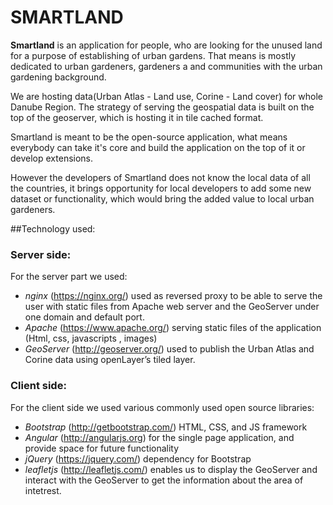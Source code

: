 # SMARTLAND

**Smartland** is an application for people, who are looking for the unused land for a purpose of establishing of urban gardens. That means is mostly dedicated to urban gardeners, gardeners a and communities with the urban gardening background.    

We are hosting data(Urban Atlas - Land use, Corine - Land cover) for whole Danube Region. The strategy of serving the geospatial data is built on the top of the geoserver, which is hosting it in tile cached format. 

Smartland is meant to be the open-source application, what means everybody can take it's core and build the application on the top of it or develop extensions.    

However the developers of Smartland does not know the local data of all the countries, it brings opportunity for local developers to add some new dataset or functionality, which would bring the added value to local urban gardeners.    

##Technology used:

### Server side:
For the server part we used:
* *nginx* (https://nginx.org/) used as reversed proxy to be able to serve the user with static files from Apache web server and the GeoServer under one domain and default port.
* *Apache* (https://www.apache.org/) serving static files of the application (Html, css, javascripts , images)
* *GeoServer* (http://geoserver.org/) used to publish the Urban Atlas and Corine data using openLayer’s tiled layer.    


### Client side:
For the client side we used various commonly used open source libraries:
* *Bootstrap* (http://getbootstrap.com/) HTML, CSS, and JS framework
* *Angular* (http://angularjs.org) for the single page application, and provide space for future functionality
* *jQuery* (https://jquery.com/)  dependency for Bootstrap
* *leafletjs* (http://leafletjs.com/) enables us to display the GeoServer and interact with the GeoServer to get the information about the area of intetrest.